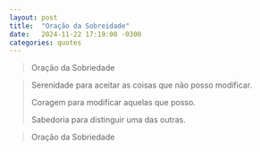 ```yaml
---
layout: post
title:  "Oração da Sobreidade"
date:   2024-11-22 17:19:00 -0300
categories: quotes
---
```

>Oração da Sobriedade

>Serenidade para aceitar as coisas que não posso modificar.
>
>Coragem para modificar aquelas que posso.
>
>Sabedoria para distinguir uma das outras.

>Oração da Sobriedade